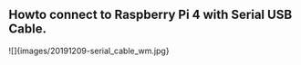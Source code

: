 Howto connect to Raspberry Pi 4 with Serial USB Cable.
---
![]{images/20191209-serial_cable_wm.jpg}


